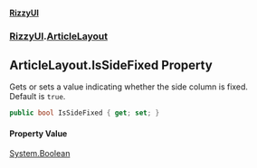 #### [RizzyUI](index 'index')
### [RizzyUI](RizzyUI 'RizzyUI').[ArticleLayout](RizzyUI.ArticleLayout 'RizzyUI.ArticleLayout')

## ArticleLayout.IsSideFixed Property

Gets or sets a value indicating whether the side column is fixed.  
Default is `true`.

```csharp
public bool IsSideFixed { get; set; }
```

#### Property Value
[System.Boolean](https://docs.microsoft.com/en-us/dotnet/api/System.Boolean 'System.Boolean')